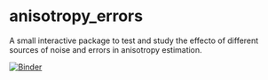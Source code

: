 # anisotropy_errors
A small interactive package to test and study the effecto of different sources of noise and errors in anisotropy estimation.

[![Binder](https://mybinder.org/badge_logo.svg)](https://mybinder.org/v2/gh/acorbat/anisotropy_errors/master?filepath=statistics%2Fgoodness_of_fianisotropy_errors.ipynb)
